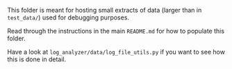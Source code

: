 This folder is meant for hosting small extracts of data (larger than in `test_data/`) used for debugging purposes.

Read through the instructions in the main `README.md` for how to populate this folder.

Have a look at `log_analyzer/data/log_file_utils.py` if you want to see how this is done in detail.